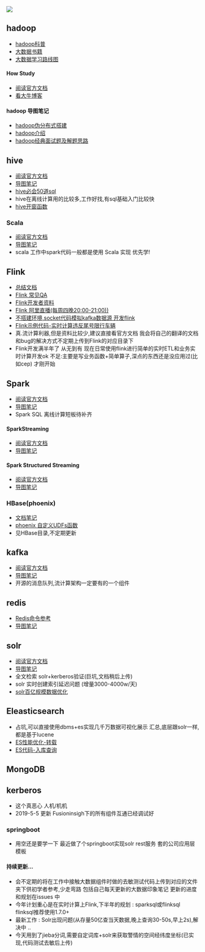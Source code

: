 ![](https://github.com/realguoshuai/hadoop_study/blob/master/hadoop%E6%80%9D%E7%BB%B4%E5%AF%BC%E5%9B%BE/%E6%80%9D%E7%BB%B4%E5%AF%BC%E5%9B%BE/hadoop/index.jpg)
## hadoop 
* [hadoop科普](https://github.com/realguoshuai/hadoop_study/wiki/%E7%A7%91%E6%99%AEHadoop)
* [大数据书籍](https://github.com/realguoshuai/hadoop_study/wiki/%E5%A4%A7%E6%95%B0%E6%8D%AE%E4%B9%A6%E7%B1%8D)
* [大数据学习路线图](https://github.com/realguoshuai/hadoop_study/wiki/%E5%A4%A7%E6%95%B0%E6%8D%AE%E5%AD%A6%E4%B9%A0%E8%B7%AF%E7%BA%BF)
#### How Study 
*  [阅读官方文档](https://github.com/realguoshuai/hadoop_study/wiki/hadoop%E7%A4%BE%E5%8C%BA%E5%AE%98%E7%BD%91)
*  [看大牛博客](https://github.com/realguoshuai/hadoop_study/wiki/%E5%A4%A7%E7%89%9BBlog)
#### hadoop 导图笔记
* [hadoop伪分布式搭建](https://github.com/realguoshuai/hadoop_study/tree/master/hadoop%E6%80%9D%E7%BB%B4%E5%AF%BC%E5%9B%BE/%E6%80%9D%E7%BB%B4%E5%AF%BC%E5%9B%BE/hadoop/hadoop%E9%9B%86%E7%BE%A4%E6%90%AD%E5%BB%BA)
* [hadoop介绍](https://github.com/realguoshuai/hadoop_study/tree/master/hadoop%E6%80%9D%E7%BB%B4%E5%AF%BC%E5%9B%BE/%E6%80%9D%E7%BB%B4%E5%AF%BC%E5%9B%BE/hadoop/hadoop%E7%A7%91%E6%99%AE)
* [hadoop经典面试题及解题思路](https://github.com/realguoshuai/hadoop_study/tree/master/hadoop%E6%80%9D%E7%BB%B4%E5%AF%BC%E5%9B%BE/%E6%80%9D%E7%BB%B4%E5%AF%BC%E5%9B%BE/hadoop/%E9%9D%A2%E8%AF%95%E9%A2%98)
## hive
*  [阅读官方文档](https://github.com/realguoshuai/hadoop_study/wiki/hadoop%E7%A4%BE%E5%8C%BA%E5%AE%98%E7%BD%91)
*  [导图笔记](https://github.com/realguoshuai/hadoop_study/wiki/%E5%A4%A7%E7%89%9BBlog)
*  [hive必会50道sql](https://github.com/realguoshuai/hadoop_study/wiki/hadoop%E7%A4%BE%E5%8C%BA%E5%AE%98%E7%BD%91)
*  hive在离线计算用的比较多,工作好找,有sql基础入门比较快
*  [hive开窗函数](https://blog.csdn.net/wangpei1949/article/details/81437574)
### Scala
*  [阅读官方文档](https://yq.aliyun.com/topic/69?utm_content=m_17543)
*  [导图笔记](https://github.com/realguoshuai/hadoop_study/wiki/%E5%A4%A7%E7%89%9BBlog)
*  scala 工作中spark代码一般都是使用 Scala 实现 优先学!  
## Flink
*  [总结文档](https://github.com/realguoshuai/hadoop_study/blob/master/Flink/%E6%96%87%E6%A1%A3/Flink%20%E5%88%9D%E8%AF%86.txt)
*  [Flink 常见QA](https://github.com/realguoshuai/hadoop_study/tree/master/Flink/QA)
*  [Flink开发者资料](https://ververica.cn/developers-resources/)
*  [Flink 阿里直播(每周四晚20:00-21:00))](https://github.com/flink-china/flink-training-course/blob/master/%E8%AF%BE%E7%A8%8B%E8%A1%A8%EF%BC%88%E6%8C%81%E7%BB%AD%E6%9B%B4%E6%96%B0%EF%BC%89.md)
*  [不搭建环境,socket代码模拟kafka数据源 开发flink](https://github.com/realguoshuai/hadoop_study/blob/master/Flink/flink%2Bsocket%E5%AE%9E%E7%8E%B0wordcount/)
*  [Flink示例代码-实时计算违反尾号限行车辆](https://github.com/realguoshuai/hadoop_study/blob/master/Flink/Flink%E5%AE%9E%E4%BE%8B/flink-rtc-tailnumlimit/src/com.guoshuai/realtime/details/TailNumVioDetails.scala)
*  真.流计算利器,但是资料比较少,建议直接看官方文档 我会将自己的翻译的文档和bug的解决方式不定期上传到Flink的对应目录下
*  Flink开发满半年了 从无到有 现在日常使用flink进行简单的实时ETL和业务实时计算开发ok 不足:主要是写业务函数+简单算子,深点的东西还是没应用过(比如cep) 才刚开始 
## Spark
*  [阅读官方文档](https://yq.aliyun.com/topic/69?utm_content=m_17543)
*  [导图笔记](https://github.com/realguoshuai/hadoop_study/wiki/%E5%A4%A7%E7%89%9BBlog)
*  Spark SQL 离线计算短板待补齐
#### SparkStreaming
*  [阅读官方文档](https://github.com/realguoshuai/hadoop_study/wiki/hadoop%E7%A4%BE%E5%8C%BA%E5%AE%98%E7%BD%91)
*  [导图笔记](https://github.com/realguoshuai/hadoop_study/wiki/%E5%A4%A7%E7%89%9BBlog)
#### Spark Structured Streaming
*  [阅读官方文档](https://github.com/realguoshuai/hadoop_study/wiki/hadoop%E7%A4%BE%E5%8C%BA%E5%AE%98%E7%BD%91)
*  [导图笔记](https://github.com/realguoshuai/hadoop_study/wiki/%E5%A4%A7%E7%89%9BBlog)
### HBase(phoenix)
*  [文档笔记](https://github.com/realguoshuai/hadoop_study/tree/master/HBase) 
*  [phoenix 自定义UDFs函数](https://github.com/realguoshuai/hadoop_study/tree/master/HBase/Phoenix%E8%87%AA%E5%AE%9A%E4%B9%89%E5%87%BD%E6%95%B0UDF)
*  见HBase目录,不定期更新
## kafka
*  [阅读官方文档](https://github.com/realguoshuai/hadoop_study/wiki/hadoop%E7%A4%BE%E5%8C%BA%E5%AE%98%E7%BD%91)
*  [导图笔记](https://github.com/realguoshuai/hadoop_study/blob/master/Kafka/%E5%8D%B0%E8%B1%A1%E7%AC%94%E8%AE%B0%E6%88%AA%E5%9B%BE.png)
*  开源的消息队列,流计算架构一定要有的一个组件
## redis
*  [Redis命令参考](//http://doc.redisfans.com/)
*  [导图笔记](https://github.com/realguoshuai/hadoop_study/wiki/%E5%A4%A7%E7%89%9BBlog)
## solr
*  [阅读官方文档](http://lucene.apache.org/solr/6_2_0/solr-core/overview-summary.html)
*  [导图笔记](https://github.com/realguoshuai/hadoop_study/wiki/%E5%A4%A7%E7%89%9BBlog)
*  全文检索 solr+kerberos验证(巨坑,文档稍后上传)
*  solr 实时创建索引延迟问题 (增量3000-4000w/天)
*  [solr百亿规模数据优化](https://github.com/realguoshuai/hadoop_study/tree/master/Solr)
## Eleasticsearch
*  占坑,可以直接使用dbms+es实现几千万数据可视化展示 汇总,底层跟solr一样,都是基于lucene 
*  [ES性能优化-转载](http://www.aboutyun.com/thread-27026-1-1.html)
*  [ES代码-入库查询](https://github.com/realguoshuai/hadoop_study/tree/master/ELK/ElasticSerach6.1.3/%E4%BB%A3%E7%A0%81/mtdap-elastic)
## MongoDB
## kerberos
*  这个真恶心 人机/机机 
*  2019-5-5 更新 Fusioninsigh下的所有组件互通已经调试好 
### springboot 
*  用空还是要学一下 最近做了个springboot实现solr rest服务 套的公司应用层模板
#### 持续更新...
* 会不定期的将在工作中接触大数据组件时做的去敏测试代码上传到对应的文件夹下供初学者参考,少走弯路    包括自己每天更新的大数据印象笔记  更新的进度和规划在issues 中
* 今年计划重心是在实时计算上Flink,下半年的规划 : sparksql或flinksql  flinksql推荐使用1.7.0+  
* 最新工作 : Solr出现问题(从存量50亿查当天数据,晚上查询30-50s,早上2s),解决中 ..
* 今天用到了jieba分词,需要自定词库+solr来获取警情的空间经纬度坐标(已实现,代码测试去敏后上传)
